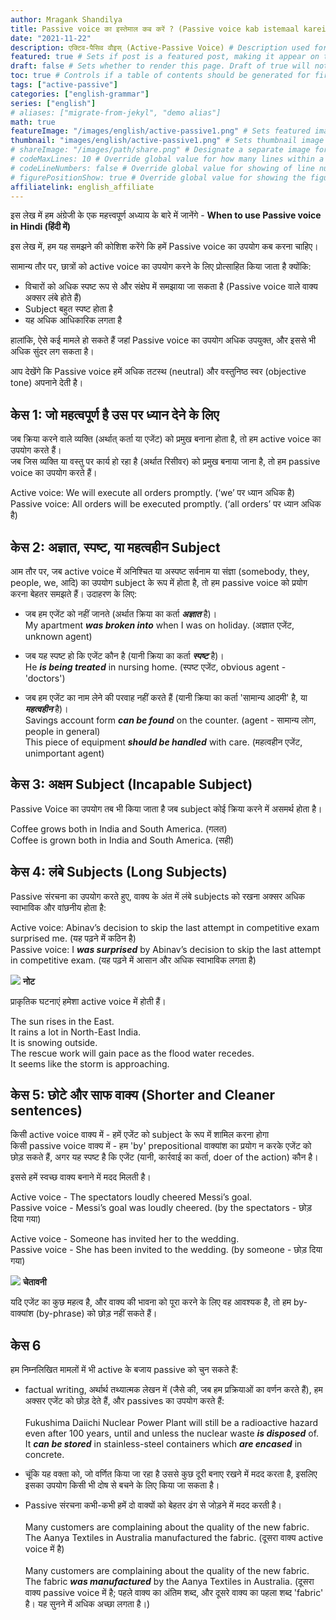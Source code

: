 ```yaml
---
author: Mragank Shandilya
title: Passive voice का इस्तेमाल कब करें ? (Passive voice kab istemaal karein ?) 
date: "2021-11-22"
description: एक्टिव-पैसिव वौइस् (Active-Passive Voice) # Description used for search engine.
featured: true # Sets if post is a featured post, making it appear on the sidebar. A featured post won't be listed on the sidebar if it's the current page
draft: false # Sets whether to render this page. Draft of true will not be rendered.
toc: true # Controls if a table of contents should be generated for first-level links automatically.
tags: ["active-passive"]
categories: ["english-grammar"]
series: ["english"]
# aliases: ["migrate-from-jekyl", "demo alias"]
math: true
featureImage: "/images/english/active-passive1.png" # Sets featured image on blog post.
thumbnail: "images/english/active-passive1.png" # Sets thumbnail image appearing inside card on homepage. I will keep it the same as featureImage.
# shareImage: "/images/path/share.png" # Designate a separate image for social media sharing.
# codeMaxLines: 10 # Override global value for how many lines within a code block before auto-collapsing.
# codeLineNumbers: false # Override global value for showing of line numbers within code block.
# figurePositionShow: true # Override global value for showing the figure label.
affiliatelink: english_affiliate
---
```


इस लेख में हम अंग्रेजी के एक महत्त्वपूर्ण अध्याय के बारे में जानेंगे - <strong>When to use Passive voice in Hindi (हिंदी में)</strong>

इस लेख में, हम यह समझने की कोशिश करेंगे कि हमें Passive voice का उपयोग कब करना चाहिए।

सामान्य तौर पर, छात्रों को active voice का उपयोग करने के लिए प्रोत्साहित किया जाता है क्योंकि:
* विचारों को अधिक स्पष्ट रूप से और संक्षेप में समझाया जा सकता है (Passive voice वाले वाक्य अक्सर लंबे होते हैं)
* Subject बहुत स्पष्ट होता है
* यह अधिक आधिकारिक लगता है

हालांकि, ऐसे कई मामले हो सकते हैं जहां Passive voice का उपयोग अधिक उपयुक्त, और इससे भी अधिक सुंदर लग सकता है।

आप देखेंगे कि Passive voice हमें अधिक तटस्थ (neutral) और वस्तुनिष्ठ स्वर (objective tone) अपनाने देती है।


## केस 1: जो महत्वपूर्ण है उस पर ध्यान देने के लिए 

जब क्रिया करने वाले व्यक्ति (अर्थात् कर्ता या एजेंट) को प्रमुख बनाना होता है, तो हम active voice का उपयोग करते हैं। <br>
जब जिस व्यक्ति या वस्तु पर कार्य हो रहा है (अर्थात रिसीवर) को प्रमुख बनाया जाना है, तो हम passive voice का उपयोग करते हैं।

Active voice: We will execute all orders promptly. (‘we’ पर ध्यान अधिक है) <br>
Passive voice: All orders will be executed promptly.  (‘all orders’ पर ध्यान अधिक है)


## केस 2: अज्ञात, स्पष्ट, या महत्वहीन Subject

आम तौर पर, जब active voice में अनिश्चित या अस्पष्ट सर्वनाम या संज्ञा (somebody, they, people, we, आदि) का उपयोग subject के रूप में होता है, तो हम passive voice को प्रयोग करना बेहतर समझते हैं। उदाहरण के लिए:

* जब हम एजेंट को नहीं जानते (अर्थात क्रिया का कर्ता ***अज्ञात*** है)। <br> 
My apartment ***was broken into*** when I was on holiday. (अज्ञात एजेंट, unknown agent)

* जब यह स्पष्ट हो कि एजेंट कौन है (यानी क्रिया का कर्ता ***स्पष्ट*** है)। <br> 
He ***is being treated*** in nursing home. (स्पष्ट एजेंट, obvious agent - 'doctors')

* जब हम एजेंट का नाम लेने की परवाह नहीं करते हैं (यानी क्रिया का कर्ता 'सामान्य आदमी' है, या ***महत्वहीन*** है)।  <br>
Savings account form ***can be found*** on the counter. (agent - सामान्य लोग, people in general) <br>
This piece of equipment ***should be handled*** with care. (महत्वहीन एजेंट, unimportant agent)


## केस 3: अक्षम Subject (Incapable Subject)

Passive Voice का उपयोग तब भी किया जाता है जब subject कोई क्रिया करने में असमर्थ होता है।

Coffee grows both in India and South America. (गलत) <br>
Coffee is grown both in India and South America. (सही)


## केस 4: लंबे Subjects (Long Subjects)

Passive संरचना का उपयोग करते हुए, वाक्य के अंत में लंबे subjects को रखना अक्सर अधिक स्वाभाविक और वांछनीय होता है:

Active voice: Abinav’s decision to skip the last attempt in competitive exam surprised me. (यह पढ़ने में कठिन है) <br>
Passive voice: I ***was surprised*** by Abinav’s decision to skip the last attempt in competitive exam. (यह पढ़ने में आसान और अधिक स्वाभाविक लगता है)

<div class="toc-mak">
  <img src="../../../images/pencil.png">
  <b>नोट</b><br>

प्राकृतिक घटनाएं हमेशा active voice में होती हैं।

The sun rises in the East. <br>
It rains a lot in North-East India. <br>
It is snowing outside. <br>
The rescue work will gain pace as the flood water recedes. <br>
It seems like the storm is approaching.
</div>


## केस 5: छोटे और साफ वाक्य (Shorter and Cleaner sentences)

किसी active voice वाक्य में - हमें एजेंट को subject के रूप में शामिल करना होगा <br>
किसी passive voice वाक्य में - हम 'by' prepositional वाक्यांश का प्रयोग न करके एजेंट को छोड़ सकते हैं, अगर यह स्पष्ट है कि एजेंट (यानी, कार्रवाई का कर्ता, doer of the action) कौन है।

इससे हमें स्वच्छ वाक्य बनाने में मदद मिलती है।

Active voice - The spectators loudly cheered Messi’s goal. <br>
Passive voice - Messi’s goal was loudly cheered. (by the spectators - छोड़ दिया गया)

Active voice - Someone has invited her to the wedding. <br>
Passive voice - She has been invited to the wedding. (by someone - छोड़ दिया गया)

<div class="danger-mak">
  <img src="../../../images/warning.png">
  <b>चेतावनी</b><br>

यदि एजेंट का कुछ महत्व है, और वाक्य की भावना को पूरा करने के लिए वह आवश्यक है, तो हम by-वाक्यांश (by-phrase) को छोड़ नहीं सकते हैं।
</div>


## केस 6

हम निम्नलिखित मामलों में भी active के बजाय passive को चुन सकते हैं:

* factual writing, अर्थार्थ तथ्यात्मक लेखन में (जैसे की, जब हम प्रक्रियाओं का वर्णन करते हैं), हम अक्सर एजेंट को छोड़ देते हैं, और passives का उपयोग करते हैं: <br><br>
Fukushima Daiichi Nuclear Power Plant will still be a radioactive hazard even after 100 years, until and unless the nuclear waste ***is disposed*** of. It ***can be stored*** in stainless-steel containers which ***are encased*** in concrete. 

* चूंकि यह वक्ता को, जो वर्णित किया जा रहा है उससे कुछ दूरी बनाए रखने में मदद करता है, इसलिए इसका उपयोग किसी भी दोष से बचने के लिए किया जा सकता है।

* Passive संरचना कभी-कभी हमें दो वाक्यों को बेहतर ढंग से जोड़ने में मदद करती है। <br><br>
Many customers are complaining about the quality of the new fabric. The Aanya Textiles in Australia manufactured the fabric. (दूसरा वाक्य active voice में है) <br><br>
Many customers are complaining about the quality of the new fabric. The fabric ***was manufactured*** by the Aanya Textiles in Australia. (दूसरा वाक्य passive voice में है; पहले वाक्य का अंतिम शब्द, और दूसरे वाक्य का पहला शब्द 'fabric' है। यह सुनने में अधिक अच्छा लगता है।)
